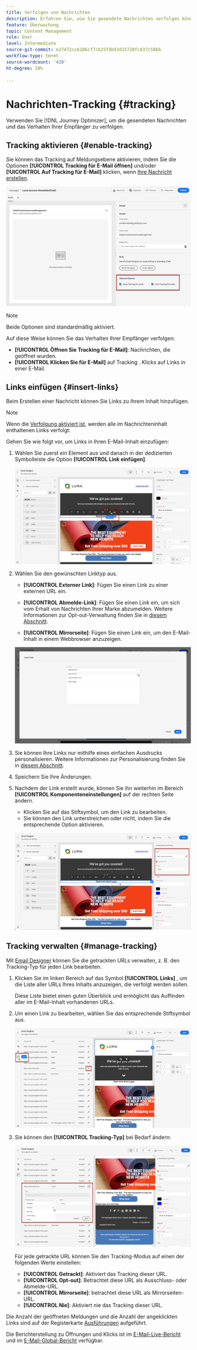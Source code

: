 ```yaml
---
title: Verfolgen von Nachrichten
description: Erfahren Sie, wie Sie gesendete Nachrichten verfolgen können
feature: Überwachung
topic: Content Management
role: User
level: Intermediate
source-git-commit: e27472cc6186cf7cb25fdb93d15720fc837c58bb
workflow-type: tm+mt
source-wordcount: '420'
ht-degree: 20%

---
```


# Nachrichten-Tracking {#tracking}

Verwenden Sie [!DNL Journey Optimizer], um die gesendeten Nachrichten und das Verhalten Ihrer Empfänger zu verfolgen.

## Tracking aktivieren {#enable-tracking}

Sie können das Tracking auf Meldungsebene aktivieren, indem Sie die Optionen **[!UICONTROL Tracking für E-Mail öffnen]** und/oder **[!UICONTROL Auf Tracking für E-Mail]** klicken, wenn [Ihre Nachricht erstellen](create-message.md).

![](assets/message-tracking.png)

>[!NOTE]
>
>Beide Optionen sind standardmäßig aktiviert.

Auf diese Weise können Sie das Verhalten Ihrer Empfänger verfolgen:
* **[!UICONTROL Öffnen Sie Tracking für E-Mail]**: Nachrichten, die geöffnet wurden.
* **[!UICONTROL Klicken Sie für E-Mail]** auf Tracking . Klicks auf Links in einer E-Mail.

## Links einfügen {#insert-links}

Beim Erstellen einer Nachricht können Sie Links zu Ihrem Inhalt hinzufügen.

>[!NOTE]
>
>Wenn die [Verfolgung aktiviert ist](#enable-tracking), werden alle im Nachrichteninhalt enthaltenen Links verfolgt.

Gehen Sie wie folgt vor, um Links in Ihren E-Mail-Inhalt einzufügen:

1. Wählen Sie zuerst ein Element aus und danach in der dedizierten Symbolleiste die Option **[!UICONTROL Link einfügen]**.

   ![](assets/message-tracking-insert-link.png)

1. Wählen Sie den gewünschten Linktyp aus.

   * **[!UICONTROL Externer Link]**: Fügen Sie einen Link zu einer externen URL ein.

   * **[!UICONTROL Abmelde-Link]**: Fügen Sie einen Link ein, um sich vom Erhalt von Nachrichten Ihrer Marke abzumelden. Weitere Informationen zur Opt-out-Verwaltung finden Sie in [diesem Abschnitt](consent.md#opt-out-management).

   * **[!UICONTROL Mirrorseite]**: Fügen Sie einen Link ein, um den E-Mail-Inhalt in einem Webbrowser anzuzeigen.

   ![](assets/message-tracking-links.png)

1. Sie können Ihre Links nur mithilfe eines einfachen Ausdrucks personalisieren. Weitere Informationen zur Personalisierung finden Sie in [diesem Abschnitt](personalization/personalization-syntax.md).

1. Speichern Sie Ihre Änderungen.

1. Nachdem der Link erstellt wurde, können Sie ihn weiterhin im Bereich **[!UICONTROL Komponenteneinstellungen]** auf der rechten Seite ändern.

   * Klicken Sie auf das Stiftsymbol, um den Link zu bearbeiten.
   * Sie können den Link unterstreichen oder nicht, indem Sie die entsprechende Option aktivieren.

   ![](assets/message-tracking-link-settings.png)

## Tracking verwalten {#manage-tracking}

Mit [Email Designer](create-email-content.md) können Sie die getrackten URLs verwalten, z. B. den Tracking-Typ für jeden Link bearbeiten.

1. Klicken Sie im linken Bereich auf das Symbol **[!UICONTROL Links]** , um die Liste aller URLs Ihres Inhalts anzuzeigen, die verfolgt werden sollen.

   Diese Liste bietet einen guten Überblick und ermöglicht das Auffinden aller im E-Mail-Inhalt vorhandenen URLs.

1. Um einen Link zu bearbeiten, wählen Sie das entsprechende Stiftsymbol aus.

   ![](assets/message-tracking-edit-links.png)

1. Sie können den **[!UICONTROL Tracking-Typ]** bei Bedarf ändern:


   ![](assets/message-tracking-edit-a-link.png)

   Für jede getrackte URL können Sie den Tracking-Modus auf einen der folgenden Werte einstellen:

   * **[!UICONTROL Getrackt]**: Aktiviert das Tracking dieser URL.
   * **[!UICONTROL Opt-out]**: Betrachtet diese URL als Ausschluss- oder Abmelde-URL.
   * **[!UICONTROL Mirrorseite]**: betrachtet diese URL als Mirrorseiten-URL.
   * **[!UICONTROL Nie]**: Aktiviert nie das Tracking dieser URL.  <!--This information is saved: if the URL appears again in a future message, its tracking is automatically deactivated.-->

Die Anzahl der geöffneten Meldungen und die Anzahl der angeklickten Links sind auf der Registerkarte [Ausführungen](message-monitoring.md) aufgeführt.

Die Berichterstellung zu Öffnungen und Klicks ist im [E-Mail-Live-Bericht](reports/email-live-report.md) und im [E-Mail-Global-Bericht](reports/email-global-report.md) verfügbar.


